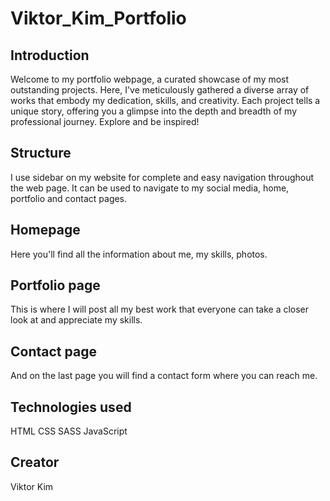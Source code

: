 # Viktor_Kim_Portfolio

## Introduction
Welcome to my portfolio webpage, a curated showcase of my most outstanding projects. Here, I've meticulously gathered a diverse array of works that embody my dedication, skills, and creativity. Each project tells a unique story, offering you a glimpse into the depth and breadth of my professional journey. Explore and be inspired!

## Structure
I use sidebar on my website for complete and easy navigation throughout the web page. It can be used to navigate to my social media, home, portfolio and contact pages. 

## Homepage

Here you'll find all the information about me, my skills, photos.

## Portfolio page

This is where I will post all my best work that everyone can take a closer look at and appreciate my skills.

## Contact page

And on the last page you will find a contact form where you can reach me.

## Technologies used
HTML
CSS
SASS
JavaScript

## Creator
Viktor Kim
